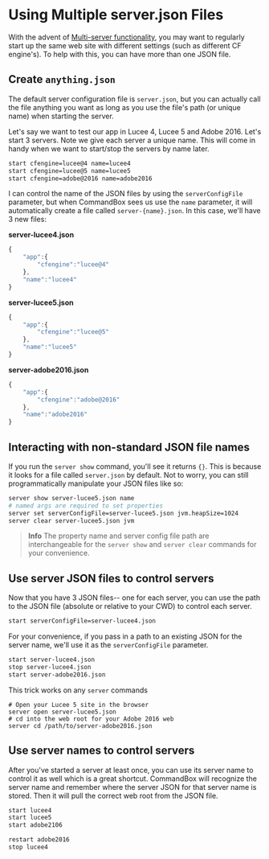 # Using Multiple server.json Files

With the advent of [Multi-server functionality](../multi-engine_support.md), you may want to regularly start up the same web site with  different settings (such as different CF engine's).  To help with this, you can have more than one JSON file.  

## Create `anything.json`

The default server configuration file is `server.json`, but you can actually call the file anything you want as long as you use the file's path (or unique name) when starting the server.

Let's say we want to test our app in Lucee 4, Lucee 5 and Adobe 2016.  Let's start 3 servers.  Note we give each server a unique name.  This will come in handy when we want to start/stop the servers by name later.

```bash
start cfengine=lucee@4 name=lucee4
start cfengine=lucee@5 name=lucee5
start cfengine=adobe@2016 name=adobe2016
```

I can control the name of the JSON files by using the `serverConfigFile` parameter, but when CommandBox sees us use the `name` parameter, it will automatically create a file called `server-{name}.json`.  In this case, we'll have 3 new files:

**server-lucee4.json**
```js
{
    "app":{
        "cfengine":"lucee@4"
    },
    "name":"lucee4"
}
```
**server-lucee5.json**
```js
{
    "app":{
        "cfengine":"lucee@5"
    },
    "name":"lucee5"
}
```

**server-adobe2016.json**
```js
{
    "app":{
        "cfengine":"adobe@2016"
    },
    "name":"adobe2016"
}
```

## Interacting with non-standard JSON file names

If you run the `server show` command, you'll see it returns `{}`.  This is because it looks for a file called `server.json` by default.  Not to worry, you can still programmatically manipulate your JSON files like so:

``` bash
server show server-lucee5.json name
# named args are required to set properties
server set serverConfigFile=server-lucee5.json jvm.heapSize=1024 
server clear server-lucee5.json jvm
```
>**Info** The property name and server config file path are interchangeable for the `server show` and `server clear` commands for your convenience.

## Use server JSON files to control servers
Now that you have 3 JSON files-- one for each server, you can use the path to the JSON file (absolute or relative to your CWD) to control each server.

```bash
start serverConfigFile=server-lucee4.json
```

For your convenience, if you pass in a path to an existing JSON for the server name, we'll use it as the  `serverConfigFile` parameter.  

```bash
start server-lucee4.json
stop server-lucee4.json
start server-adobe2016.json
```

This trick works on any `server` commands
```
# Open your Lucee 5 site in the browser
server open server-lucee5.json
# cd into the web root for your Adobe 2016 web
server cd /path/to/server-adobe2016.json
```

## Use server names to control servers
After you've started a server at least once, you can use its server name to control it as well which is a great shortcut.  CommandBox will recognize the server name and remember where the server JSON for that server name is stored. Then it will pull the correct web root from the JSON file.

```bash
start lucee4
start lucee5
start adobe2106

restart adobe2016
stop lucee4
```